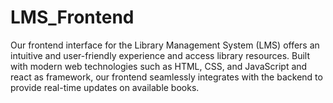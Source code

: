 # LMS_Frontend
Our frontend interface for the Library Management System (LMS) offers an intuitive and user-friendly experience and access library resources. Built with modern web technologies such as HTML, CSS, and JavaScript and react as framework, our frontend seamlessly integrates with the backend to provide real-time updates on available books.
